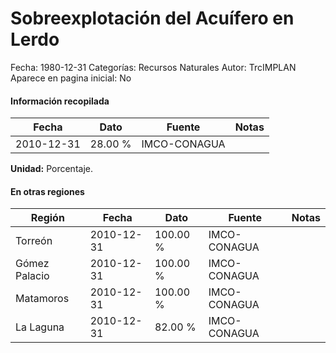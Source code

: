 Sobreexplotación del Acuífero en Lerdo
=====

Fecha: 1980-12-31
Categorías: Recursos Naturales
Autor: TrcIMPLAN
Aparece en pagina inicial: No



#### Información recopilada

<table class="table table-hover table-bordered matriz">
<thead>
<tr>
<th>Fecha</th>
<th>Dato</th>
<th>Fuente</th>
<th>Notas</th>
</tr>
</thead>
<tbody>
<tr>
<td>2010-12-31</td>
<td class="derecha">28.00 %</td>
<td>IMCO-CONAGUA</td>
<td></td>
</tr>
</tbody>
</table>

<b>Unidad:</b> Porcentaje.




#### En otras regiones

<table class="table table-hover table-bordered matriz">
<thead>
<tr>
<th>Región</th>
<th>Fecha</th>
<th>Dato</th>
<th>Fuente</th>
<th>Notas</th>
</tr>
</thead>
<tbody>
<tr>
<td>Torreón</td>
<td>2010-12-31</td>
<td class="derecha">100.00 %</td>
<td>IMCO-CONAGUA</td>
<td></td>
</tr>
<tr>
<td>Gómez Palacio</td>
<td>2010-12-31</td>
<td class="derecha">100.00 %</td>
<td>IMCO-CONAGUA</td>
<td></td>
</tr>
<tr>
<td>Matamoros</td>
<td>2010-12-31</td>
<td class="derecha">100.00 %</td>
<td>IMCO-CONAGUA</td>
<td></td>
</tr>
<tr>
<td>La Laguna</td>
<td>2010-12-31</td>
<td class="derecha">82.00 %</td>
<td>IMCO-CONAGUA</td>
<td></td>
</tr>
</tbody>
</table>

